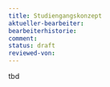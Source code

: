```yaml
---
title: Studiengangskonzept
aktueller-bearbeiter:
bearbeiterhistorie:
comment:
status: draft
reviewed-von:
---
```



tbd

<!--


## Lehrorganisation

Die Lehrorganisation des Studiengangs zeichnet sich durch die Einteilung in drei Studienphasen und eine geblockte Veranstaltungsorganisation mit hoher Projektorientierung aus.

### Studienphasen »Explore«, »Make« und »Launch«

Das Curriculum orientiert sich an den oben formulierten Handlungsfeldern und Kompetenzclustern. Der Rahmen des Studiengangs folgt dem Phasenmodell »Explore-Make-Launch« und ist damit an einem idealisierten Vorgehen im Berufsfeld angelehnt. So wenig diese Phasen jedoch in dieser wasserfall-artigen Ausrichtung in der Praxis auftauchen, so wenig lupenrein ist die Zuordnung der einzelnen Fachsemester in dieses Schema. Vielmehr ist dies so zu verstehen, dass zu einem bestimmten Studienabschnitt ein Schwerpunkt auf eine bestimmte Phasen gelegt wird; so wie es in einem realitätsnahen inkrementell-iterativen Entwicklungsprozess der Fall ist. Damit lässt sich der explorative Charakter von »Code & Context«, die Interpretation des hochschulischen Lernens als Werkstattprozess, sehr gut fassen.

#### Explore

Die Explore-Phase fokussiert auf den intrinsischen Entrepreneurs-Trieb, den die Studienanfänger\*innen von »Code & Context« mitbringen. Die Motivation, etwas zu bewegen, sorgt dafür, mit offenen Augen neuen Inhalten, Erfahrungen, Technologien und fachlichen Kontexten zu begegnen. In dieser Phase geht es vor allem darum, eine eigene experimentelle Haltung und einen Willen zum erfolgreichen Umsetzen zu entwickeln. Die Studierenden gehen der Frage nach dem »Warum« auf den Grund. Ziel dieser Phase ist es, durch einen explorierenden Ansatz eine intrinsische Motivation bei den Studierenden zu adressieren, die die Neugierde nach weiteren, vertiefenden und komplexeren Inhalten des Studiums wecken soll.

Absolvent\*innen der ersten zwei Fachsemester (Studienphase »Explore«) beherrschen gängige Verfahren der Software-Erstellung und des benutzer-orientierten Designs, um erste Prototypen neuer digitaler Anwendungen zu gestalten.

#### Make

In der Make-Phase konzentrieren sich die Studierenden auf die Ausbildung ihrer analytischen und methodischen Kompetenzen.
Erfahrungen von Erfolg und Scheitern aus der Explore-Phase erlauben es, den Sinn und Methodiken hinter zu erlernenden Techniken und Prozessen zu verstehen, und diese gezielt zur Gestaltung einzusetzen. Das dominierende Vorgehensmodell in dieser Phase sind agile Methoden. Diese Phase fokussiert darauf »wie« verschiedene Ziele umgesetzt werden können.

Absolvent\*innen des dritten und vierten Fachsemesters (Studienphase »Make«) besitzen solide Kompetenzen der Informatik- und Design-Ausbildung sowie ein erstes Bewusstsein für die ökonomische und soziokulturelle Wirkung digitaler vernetzter Systeme, um innovative digitale Applikationen und smarte Geräte in interdisziplinären Teams zu erstellen.

#### Launch

Die Launch-Phase schließlich hat die Schulung von Kompetenzen für die unternehmerische und sozial verantwortliche Tätigkeit als digitale Erfinder\*innen als Schwerpunkt. Dies umfasst einerseits Kompetenzen zur Gestaltung und Produktifizierung von Lösungen, andererseits aber auch Kompetenzen, mit denen digitale Entwicklungen aus den Grundgedanken der Handlungsethik daraufhin betrachtet werden, welchen »Impact« sie in Gesellschaft und Wirtschaft erzielen.

Absolvent\*innen der letzten Fachsemester (Studienphase »Launch«) besitzen unternehmerische Fähigkeiten sowie ein tiefes Verständnis um die Wirkung digitaler Entwicklungen, um innovative digitale Applikationen zur Marktreife zu bringen und entsprechende Geschäfts- oder Betreibermodelle zu entwerfen.


### Blockorientierte Semester

Die ersten 5 Fachsemester des Studiengangs folgen einer Blockorientierung bei gleichzeitige hoher Projektorientierung. Jedes der ersten 5 Semester hat zwei große inhaltliche Module, ein Projektmodul sowie ein Modul zur Reflexion und zur Bildung von Communities.

Die Semester selbst sind nach dem Prinzip gestaltet, dass die Studierenden konzentrierte Inputs in Form von zweiwöchigen intensiv durchgeführten Blockkursen erhalten, die entsprechend der jeweiligen Studienphase und Modulzuordnung ausgewählt sind. Dort werden Kompetenzen erlangt, die in den Projekten angewandt, eingeübt und vertieft werden.

#### Inhaltliche Module

Zwei inhaltliche Module je Fachsemester (erstes bis fünftes) legen Grundlagen zur Bildung der erzielten Kompetenzen, bspw. durch die Lehre von Grundlagen, Methoden, Konzepten und Theorien. Die Benennung und inhaltliche Gestaltung der Module orientiert sich an den beschriebenen Handlungsfeldern.

Die zehn inhaltlichen Module des Curriculums sind die folgenden:

* Coding Software 1
* Coding Software 2
* Designing Futures 1
* Designing Futures 2
* Designing Futures 3
* Creating Impact 1
* Creating Impact 2
* Creating Impact 3
* Developing Things 1
* Developing Things 2

Die Workloads dieser inhaltlichen Module variieren zwischen 6, 9 und 12 ECTS. Eine Beschreibungen der jeweiligen Learning Outcomes, der Inhalte und der zeitlichen Verortung im Curriculum sind dem Modulhandbuch bzw. dem Studienverlaufsplan zu entnehmen.

Ein Modul dieses Typs ist aus mehreren fachlich passenden Kursen als Teilmodule gebildet, die Kompetenzen in jeweils einem oder wenigen aufeinander abgestimmten Clustern bilden. Auf der Ebene von Kursen ist die Blockorientierung realisiert. Daher sind Kurse Elemente des Studiums mit jeweils 3 ECTS, die in 2-wöchigen Lehreinheiten stattfinden. Zusätzliche Zeit jenseits der 2 Wochen steht für Nachbereitung, zum Synthetisieren der Kursinhalte in den Projekten und zur Prüfungsvorbereitung zur Verfügung.

Kurse sind jeweils die Bestandteile eines Moduls und tragen zur Bildung der Learning Outcomes des jeweiligen Moduls bei. Kurse sind Teilmodule eines Modules mit jeweils Teilmodulprüfungen. Diese Beziehung ist stabil. Auf der anderen Seite haben Kurse in einem Jahrgang spezifische Inhalte, die sich jeweils an die individuellen Lehr-Lernsituationen und Projektthemen anpassen können (bspw. konkrete Technologien oder aktuelle gesellschaftliche Fragestellungen).


Die Untergliederung der einzelnen inhaltlichen Module in die jeweiligen Kurse ist dem Modulhandbuch oder dem Studienverlaufsplan zu entnehmen.

#### Projektmodule

Das jeweilige Projektmodul greift die Inhalte der Module bzw. Kurse auf und ergänzen diese um technologische Kompetenzen, selbst erlebte Erfahrungen, dedizierte praktische Aufgaben, inhaltliche Impulse und Beiträge von Expert\*innen.

Dieser Modultyp realisiert die über ein ganzes Semester laufenden Projekte. Die übergreifenden Projektthemen sind entsprechend der Lernziele der Studiengangsphase (Explore, Make bzw. Launch) gewählt. Zudem sollen sich die Leitthemen an einem größeren Rahmen (vgl. Ausrichtung der Profil2-Woche an dem Thema des Wissenschaftsjahres) oder gesellschaftlich relevanten Fragestellungen orientieren. In diesen teamorientierten Projekten erarbeiten die Studierenden sich weitere Kompetenzen, insbesondere auch durch Abstimmung, Diskussion und Befragung der Lehrenden nach relevanten Inhalten und notwendigen Kompetenzerweiterungen. Letztere Konstruktion folgt einem Ansatz der Co-Didaktik bzw. agiler Didaktik (vgl. ).

Die Blockorientierung realisiert eine Verschränkung des dedizierten Kompetenzerwerbs auf Kurs-Ebene mit den nebenläufigen übergreifenden Projekten zur Synthetisierung der Kompetenzen. Die Projekte werden so gestaltet, das die Kompetenzen der Module bzw. Kurse während der Projekte in Bezug zueinander gesetzt und in Verbindung gebracht werden müssen.

#### Module zur Bildung von Communities und Reflexion

In den Modulen zur Bildung von Communities und Reflexion sollen Studierende an der Organisation, Selbstverwaltung, Kommunikation und Weiterentwicklung des Studiengangs teilhaben, um später im beruflichen und gesellschaftlichen Kontext professionell handeln zu können. Zudem sollen sie ihr Arbeitsumfeld sowie auch ihre Disziplin als solche hinterfragen und mitgestalten können. Beispiele für Aktivitäten in diesem Modul-Typ sind die Organisation von Workshops, Social Hubs, Mentoring, Events oder Arbeitsgruppen.

### Optionales und abschließendes Semester

Teil der Launch-Phase kann ein optionales sechstes Fachsemester sein, das den Studierenden die Möglichkeit gibt nach eigenen Vorstellung (bspw. in Form eines selbstinitiierten Projektes, ein Semester im Ausland oder ein Internship). Dieses optionale Semester ist auch als Mobilitätsfenster hinsichtlich Internationalisierung zu sehen, das den Studierenden die Möglichkeit gibt für eine Zeit ins Ausland zu gehen.

Das optionale Semester sowie das abschließende Semester sind nicht geblockt. Diese folgen einer konventionellen Organisation.

Im abschließenden Semester, also im Zusammenspiel mit dem Praxisprojekt, der Bachelorarbeit und dem Kolloquium ist ebenfalls ein Modul des Typs »Community & Reflection« angesiedelt, dessen Workload flexibel und selbstorganisiert integriert werden kann.

## Studienverlaufsplan

### Regulärer Studienverlaufsplan

Der Studienverlaufsplan zeigt die Veranstaltungen des Curriculums (Module und Kurse) über die 6 bzw. 7 Semester bei optionalem Praxissemester.

{% figure url: "bilder/studienverlaufsplan.png" caption: "Studienverlaufsplan über 6 bzw. 7 Semester" %}


### Alternativen zum Studienverlaufsplan

In einer herkömmlichen Curriculumsstruktur können Studierende sich Freiräume durch die gezielte Wahl von Veranstaltungen verschaffen. Dies kann in Form von freien Tage (z.B. für eine Teilzeit-Arbeitsstelle) oder freien Tagesbereiche (z.B. für Kinderbetreuung) geschehen. Ausgelassene Veranstaltungen können relativ leicht durch Verlängerung des Studiums oder durch temporäre Mehrarbeit (indem man etwa sechs statt fünf Veranstaltungen in einem Semester besucht) nachgeholt werden.

Im Studiengang »Code & Context«, der sich unter anderem durch Werkstattcharakter und Blockorientierung definiert, ist dies nicht so leicht möglich. Daher sieht »Code & Context« als Regelfall das Vollzeitstudium vor. Dennoch gibt es auch hier Möglichkeiten, das Studium mit einem alternativen Studienverlaufsplan zu studieren. Abweichungen vom regulären Studienverlaufsplan sind bei einem durch persönliche Umstände begrenzten Zeitbudget denkbar. Allerdings stellen sie höhere Anforderungen an Kommunikation, Flexibilität und Planung.

Dies gilt einerseits für Studiengangsleitung, die sich um eine transparente und möglich langfristig angelegte zeitliche Planung und Kommunikation von Kursen, Projekten und Community-Aktivitäten bemühen muss. Es gilt natürlich auch für die Studierenden selbst, die ihren Studienverlauf sorgfältig planen müssen und im Einzelfall proaktiv und frühzeitig mit Lehrenden und Projekt-Teammitgliedern kommunizieren sollten. Nachfolgend werden zwei typische Fälle eines begrenzten Zeitbudgets etwas näher betrachtet.

#### Fall 1: Kinderbetreuung

Studierende, die für die Betreuung eines Kindes verantwortlich sind, haben typischerweise strikte zeitliche Rahmenbedingungen, die durch Betreuungszeiten von Kita, Tagesmutter oder schulischem Ganztag definiert sind. Wenn eine hinreichende tägliche zeitliche Verfügbarkeit (z.B. von 8:00 bis 15:00 Uhr) sichergestellt ist, ist die Vereinbarkeit von Studium und Kinderbetreuung unter Umständen sogar höher als in einem "regulären" Studium.

In einer Blockstruktur kann es z.B. nicht passieren, dass eine Veranstaltung von 15:00 - 17:00 liegt und daher gar nicht besucht werden kann. Hier muss die oder der Studierende nur Absprachen mit Lehrenden und Teammitgliedern treffen, dass sie oder er um 15:00 gehen muss und Aktivitäten nach dieser Uhrzeit selbst nacharbeitet. Da im Block auch ein großer Anteil von selbstorganisiertem Lernen vorgesehen ist, sollte dies machbar sein.

Gleiches gilt für ungeplante Ausfälle bei Erkrankung des Kindes. Der Werkstattcharakter (zusammen mit der vergleichsweise kleinen Kohortengröße) von »Code & Context« wird auch eine hohe Gruppenkohäsion innerhalb eines Semesters mit sich bringen, so dass - nötige Absprachen vorausgesetzt - die Gruppe die oder den Studierenden beim Nacharbeiten unterstützen kann. Im Regelfall sollte die oder der Studierende sich die Zeit für die Kurse eines Moduls pro Semester nehmen können. Das Material für die Kurse wird in einer Lernplattform zur Verfügung gestellt, so dass ein Selbststudium hier möglich ist.

#### Fall 2: Teilzeitarbeit

Viele Studierende sichern sich ihren Lebensunterhalt durch eine Teilzeit-Arbeitsstelle. Dies ist auch für einen Teil der »Code & Context«-Studierenden zu erwarten, insbesondere da das Studium vermutlich auch viele Studierende anziehen wird, die schon Berufserfahrung aufweisen.

In diesem Fall sollte es idealerweise möglich sein, Freiräume für eine kommerzielle Tätigkeit zu schaffen. Ein studienfreier Werktag, der für die Arbeit vorgesehen ist, ist auch in der Blockstruktur durch entsprechende Absprachen mit Lehrenden und Mitstudierenden zu realisieren. Hier gelten sinngemäß auch die Ausführungen für den Fall 1.

Bei einer Tätigkeit, die mengenmäßig mehr als einen Tag pro Woche ausmacht, ist dieser Ansatz allerdings nicht mehr praktikabel. Für diesen Fall muss die oder der Studierende  einen individuellen alternativen Studienverlauf planen, der auf einer geringeren Anzahl von erreichten ECTS pro Semester beruht. Dies kann in einer Blockstruktur nur das Auslassen und spätere Nachholen von Kursen und/oder Projekten geschehen. Dadurch entstehen keine festen freien Tage sondern frei planbare Blöcke (jeweils ein Vielfaches der Kurslänge zwei Wochen lang). Dies wird insbesondere für projektorientierte Arbeiten passen, die ein hohes Arbeitsaufkommen zu bestimmten Zeiten haben, gefolgt von ruhigeren Phasen (in denen dann das Studium wieder in Vollzeit verfolgt werden kann).

{% figure url: "bilder/Beispiel-Stundenplan.png" caption: "Beispielhafter Stundenplan über 6 Semester" %}

Nachfolgende wird ein solcher Fall zur Illustration beispielhaft durchgespielt. Obige Abbildung zeigt einen beispielhaften Stundenplan über 6 Semester. Dies ist nicht normativ, sondern nur illustrativ zu betrachten. Die tatsächliche Kursplanung wird von der operativen Studiengangsleitung in Abhängigkeit von Termin, Verfügbarkeit von Lehrenden etc. geplant. Die Abbildung stellt also einen Stundenplan dar, wie er aussehen _könnte_ - es geht hier nur darum, den Fall eines alternativen Studienverlaufs einmal konkret durchzuspielen.

Die Kurse sind mit Kürzeln benannt, die auf das entsprechende Modul hinweisen. "4) DT23" steht "Developing Things 2, 3. Kurs, im Regelcurriculum im 4. Semester". Zusätzlich kennzeichnet die Farbe das zugehörige Handlungsfeld.

{% figure url: "bilder/Beispiel-Stundenplan mit 8 Semestern.png" caption: "Beispielhafter Stundenplan mit 8 statt 6 Semestern" %}

Die obige Abbildung zeigt nun einen alternativen Studienverlauf über acht statt sechs Semestern. Ausgelassene Kurse oder Projekte sind mit durchgestrichenem Font vor gelben Hintergrund dargestellt. Für die meisten Semester sind sechs Wochen zusätzlicher Freiraum für eine studentische Nebentätigkeit geschaffen, indem Kurse ausgelassen und später nachgeholt werden. Im Beispiel werden Kurse höchstens ein bis zwei Semester nach Regelzeitpunkt nachgeholt - sinnvoll aus didaktischer Sicht, wenn in der Realität natürlich auch noch eine größere Flexibilität möglich wäre.

Der hier dargestellte beispielhafte alternative Studienverlauf kann immer noch als angemessener Kompromiss zwischen einem konsistenten Lernverlauf und höherem Flexibilitätsbedarf von Studierenden angesehen werden. Er zeigt vor allem, dass solche Verläufe bei der entsprechenden Planung machbar sind, auch wenn das Vollzeitstudium der sinnvolle Regelfall ist.

Der nachfolgende beispielhafte alternativer Studienverlaufsplan fasst das Beispiel noch einmal zusammen. Wie man sieht, ist es möglich, die meisten Semester von 30 auf ca. 21 ECTS zu reduzieren, bei einer Verlängerung des Studiums um zwei Semester.

{% figure url: "bilder/Alternativer Studienverlaufsplan.png" caption: "Beispielhafter alternativer Studienverlaufsplan" %}

### Leistungspunktesystem

Die Module des Studiengangs werden mit European-Credit-Transfer System-Punkten (ECTS-Punkten) bewertet, um eine europaweite Vergleichbarkeit gemäß den Bologna-Richtlinien zu ermöglichen.

### Arbeitslast

Der Studiengang ist durchgängig mit 30 ECTS-Punkten im Semester kalkuliert, was einer Arbeitslast von 900 Stunden pro Semester entspricht. Wenn man ein Semester mit 24 Wochen veranschlagt, wobei die Prüfungszeit und Prüfungsvorbereitung mitgerechnet ist, ergibt sich eine Wochenarbeitszeit von 900 h / 24 = 37,5 Stunden.

-->